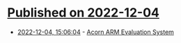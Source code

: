 # [Published on 2022-12-04](index.md)

* [2022-12-04, 15:06:04](https://news.ycombinator.com/item?id=33854316) - [Acorn ARM Evaluation System](http://www.computinghistory.org.uk/det/4617/Acorn-ARM-Evaluation-System)
